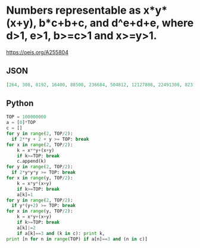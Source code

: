 # Numbers representable as x\*y\*\(x\+y\), b\*c\+b\+c, and d^e\+d\+e, where d\>1, e\>1, b\>\=c\>1 and x\>\=y\>1\.
https://oeis.org/A255804
## JSON
```JSON
[264, 308, 8192, 16400, 88508, 236684, 504812, 12127808, 22491308, 82310258]
```
## Python
```Python
TOP = 100000000
a = [0]*TOP
c = []
for y in range(2, TOP/2):
  if 2**y + 2 + y >= TOP: break
for x in range(2, TOP/2):
    k = x**y+(x+y)
    if k>=TOP: break
    c.append(k)
for y in range(2, TOP/2):
  if 2*y*y*y >= TOP: break
for x in range(y, TOP/2):
    k = x*y*(x+y)
    if k>=TOP: break
    a[k]=1
for y in range(2, TOP/2):
  if y*(y+2) >= TOP: break
for x in range(y, TOP/2):
    k = x*y+(x+y)
    if k>=TOP: break
    a[k]|=2
    if a[k]==3 and (k in c): print k,
print [n for n in range(TOP) if a[n]==3 and (n in c)]
```
